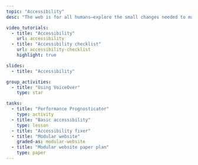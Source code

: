 ```yaml
---
topic: "Accessibility"
desc: "The web is for all humans—explore the small changes needed to make that a reality."

video_tutorials:
  - title: "Accessibility"
    url: accessibility
  - title: "Accessibility checklist"
    url: accessibility-checklist
    highlight: true

slides:
  - title: "Accessibility"

group_activities:
  - title: "Using VoiceOver"
    type: star

tasks:
  - title: "Performance Prognosticator"
    type: activity
  - title: "Basic accessibility"
    type: lesson
  - title: "Accessibility fixer"
  - title: "Modular website"
    graded-as: modular-website
  - title: "Modular website paper plan"
    type: paper
---
```

